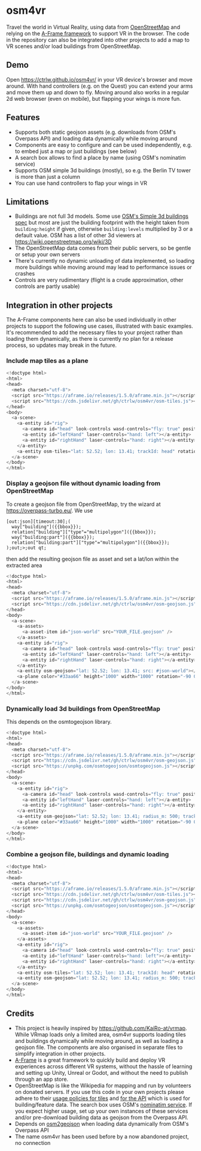 # osm4vr
Travel the world in Virtual Reality, using data from [OpenStreetMap](https://openstreetmap.org/) and relying on the [A-Frame framework](https://aframe.io/) to support VR in the browser.
The code in the repository can also be integrated into other projects to add a map to VR scenes and/or load buildings from OpenStreetMap.

## Demo
Open https://ctrlw.github.io/osm4vr/ in your VR device's browser and move around. With hand controllers (e.g. on the Quest) you can extend your arms and move them up and down to fly.
Moving around also works in a regular 2d web browser (even on mobile), but flapping your wings is more fun.

## Features
* Supports both static geojson assets (e.g. downloads from OSM's Overpass API) and loading data dynamically while moving around
* Components are easy to configure and can be used independently, e.g. to embed just a map or just buildings (see below)
* A search box allows to find a place by name (using OSM's nominatim service)
* Supports OSM simple 3d buildings (mostly), so e.g. the Berlin TV tower is more than just a column
* You can use hand controllers to flap your wings in VR

## Limitations
* Buildings are not full 3d models. Some use [OSM's Simple 3d buildings spec](https://wiki.openstreetmap.org/wiki/Simple_3D_buildings) but most are just the building footprint with the height taken from `building:height` if given, otherwise `building:levels` multiplied by 3 or a default value. OSM has a list of other 3d viewers at https://wiki.openstreetmap.org/wiki/3D
* The OpenStreetMap data comes from their public servers, so be gentle or setup your own servers
* There's currently no dynamic unloading of data implemented, so loading more buildings while moving around may lead to performance issues or crashes
* Controls are very rudimentary (flight is a crude approximation, other controls are partly usable)

## Integration in other projects
The A-Frame components here can also be used individually in other projects to support the following use cases, illustrated with basic examples.
It's recommended to add the necessary files to your project rather than loading them dynamically, as there is currently no plan for a release process, so updates may break in the future.

### Include map tiles as a plane
```javascript
<!doctype html>
<html>
<head>
  <meta charset="utf-8">
  <script src="https://aframe.io/releases/1.5.0/aframe.min.js"></script>
  <script src="https://cdn.jsdelivr.net/gh/ctrlw/osm4vr/osm-tiles.js"></script>
</head>
<body>
  <a-scene>
    <a-entity id="rig">
      <a-camera id="head" look-controls wasd-controls="fly: true" position="0 1.6 0"></a-camera>
      <a-entity id="leftHand" laser-controls="hand: left"></a-entity>
      <a-entity id="rightHand" laser-controls="hand: right"></a-entity>
    </a-entity>
    <a-entity osm-tiles="lat: 52.52; lon: 13.41; trackId: head" rotation="-90 0 0"></a-entity>
  </a-scene>
</body>
</html>
```

### Display a geojson file without dynamic loading from OpenStreetMap
To create a geojson file from OpenStreetMap, try the wizard at https://overpass-turbo.eu/. We use
```
[out:json][timeout:30];(
  way["building"]({{bbox}});
  relation["building"]["type"="multipolygon"]({{bbox}});
  way["building:part"]({{bbox}});
  relation["building:part"]["type"="multipolygon"]({{bbox}});
);out;>;out qt;
```

then add the resulting geojson file as asset and set a lat/lon within the extracted area
```javascript
<!doctype html>
<html>
<head>
  <meta charset="utf-8">
  <script src="https://aframe.io/releases/1.5.0/aframe.min.js"></script>
  <script src="https://cdn.jsdelivr.net/gh/ctrlw/osm4vr/osm-geojson.js"></script>
</head>
<body>
  <a-scene>
    <a-assets>
      <a-asset-item id="json-world" src="YOUR_FILE.geojson" />
    </a-assets>
    <a-entity id="rig">
      <a-camera id="head" look-controls wasd-controls="fly: true" position="0 1.6 0"></a-camera>
      <a-entity id="leftHand" laser-controls="hand: left"></a-entity>
      <a-entity id="rightHand" laser-controls="hand: right"></a-entity>
    </a-entity>
    <a-entity osm-geojson="lat: 52.52; lon: 13.41; src: #json-world"></a-entity>
    <a-plane color="#33aa66" height="1000" width="1000" rotation="-90 0 0"></a-plane>
  </a-scene>
</body>
</html>
```

### Dynamically load 3d buildings from OpenStreetMap
This depends on the osmtogeojson library.
```javascript
<!doctype html>
<html>
<head>
  <meta charset="utf-8">
  <script src="https://aframe.io/releases/1.5.0/aframe.min.js"></script>
  <script src="https://cdn.jsdelivr.net/gh/ctrlw/osm4vr/osm-geojson.js"></script>
  <script src="https://unpkg.com/osmtogeojson/osmtogeojson.js"></script>
</head>
<body>
  <a-scene>
    <a-entity id="rig">
      <a-camera id="head" look-controls wasd-controls="fly: true" position="0 1.6 0"></a-camera>
      <a-entity id="leftHand" laser-controls="hand: left"></a-entity>
      <a-entity id="rightHand" laser-controls="hand: right"></a-entity>
    </a-entity>
    <a-entity osm-geojson="lat: 52.52; lon: 13.41; radius_m: 500; trackId: head"></a-entity>
    <a-plane color="#33aa66" height="1000" width="1000" rotation="-90 0 0"></a-plane>
  </a-scene>
</body>
</html>
```

### Combine a geojson file, buildings and dynamic loading
```javascript
<!doctype html>
<html>
<head>
  <meta charset="utf-8">
  <script src="https://aframe.io/releases/1.5.0/aframe.min.js"></script>
  <script src="https://cdn.jsdelivr.net/gh/ctrlw/osm4vr/osm-tiles.js"></script>
  <script src="https://cdn.jsdelivr.net/gh/ctrlw/osm4vr/osm-geojson.js"></script>
  <script src="https://unpkg.com/osmtogeojson/osmtogeojson.js"></script>
</head>
<body>
  <a-scene>
    <a-assets>
      <a-asset-item id="json-world" src="YOUR_FILE.geojson" />
    </a-assets>
    <a-entity id="rig">
      <a-camera id="head" look-controls wasd-controls="fly: true" position="0 1.6 0"></a-camera>
      <a-entity id="leftHand" laser-controls="hand: left"></a-entity>
      <a-entity id="rightHand" laser-controls="hand: right"></a-entity>
    </a-entity>
    <a-entity osm-tiles="lat: 52.52; lon: 13.41; trackId: head" rotation="-90 0 0"></a-entity>
    <a-entity osm-geojson="lat: 52.52; lon: 13.41; radius_m: 500; trackId: head; src: #json-world"></a-entity>
  </a-scene>
</body>
</html>
```

## Credits
* This project is heavily inspired by https://github.com/KaiRo-at/vrmap. While VRmap loads only a limited area, osm4vr supports loading tiles and buildings dynamically while moving around, as well as loading a geojson file. The components are also organised in separate files to simplify integration in other projects.
* [A-Frame](https://aframe.io/) is a great framework to quickly build and deploy VR experiences across different VR systems, without the hassle of learning and setting up Unity, Unreal or Godot, and without the need to publish through an app store.
* OpenStreetMap is like the Wikipedia for mapping and run by volunteers on donated servers. If you use this code in your own projects please adhere to their [usage policies for tiles](https://operations.osmfoundation.org/policies/tiles/) and [for the API](https://dev.overpass-api.de/overpass-doc/en/preface/commons.html) which is used for building/feature data. The search box uses OSM's [nominatim service](https://operations.osmfoundation.org/policies/nominatim/). If you expect higher usage, set up your own instances of these services and/or pre-download building data as geojson from the Overpass API.
* Depends on [osm2geojson](https://github.com/tyrasd/osmtogeojson) when loading data dynamically from OSM's Overpass API
* The name osm4vr has been used before by a now abandoned project, no connection